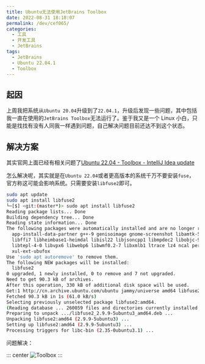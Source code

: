 ```yaml
---
title: Ubuntu无法使用JetBrains Toolbox
date: 2022-08-31 18:18:07
permalink: /dev/cef065/
categories:
  - 工具
  - 开发工具
  - JetBrains
tags:
  - JetBrains
  - Ubuntu 22.04.1
  - Toolbox
---
```


## 起因

上周我把系统从`Ubuntu 20.04`升级到了`22.04.1`，升级后发现一些问题，其中包括我一直在使用的`JetBrains Toolbox`无法运行了。鉴于我又是一个 Linux 小白，只能是找找有没有人同我一样遇到问题，自己解决问题目前还达不到这个状态。

<!-- more -->

<InArticleAdsense
    data-ad-client="ca-pub-1725717718088510"
    data-ad-slot="7426219401">
</InArticleAdsense>

## 解决方案

其实官网上面已经有相关问题了[Ubuntu 22.04 - Toolbox - IntelliJ Idea update](https://toolbox-support.jetbrains.com/hc/en-us/community/posts/5302950817042-Ubuntu-22-04-Toolbox-IntelliJ-Idea-update)

怎么解决呢，其实就是在`Ubuntu 22.04`或者更高版本的系统千万不要安装`fuse`，官方称这可能会影响系统。只需要安装`libfuse2`即可。

``` bash
sudo apt update
sudo apt install libfuse2
└─[$] <git:(master*)> sudo apt install libfuse2
Reading package lists... Done
Building dependency tree... Done
Reading state information... Done
The following packages were automatically installed and are no longer required:
  app-install-data-partner g++-9 genisoimage gnome-screenshot libamtk-5-0 libamtk-5-common libboost-thread1.71.0 libbrlapi0.7 libcbor0.6 libextutils-pkgconfig-perl
  libffi7 libheimbase1-heimdal libisl22 libjsoncpp1 libmpdec2 libobjc-9-dev libpcre2-posix2 libperl5.30 libprotobuf17 libsane libsnmp35 libssl1.1 libstdc++-9-dev
  libtepl-4-0 libvpx6 libwebp6 libwmf0.2-7 libxmlb1 ltrace lz4 ncal perl-modules-5.30 popularity-contest python-pip-whl python3-entrypoints python3-simplejson
  xul-ext-ubufox
Use 'sudo apt autoremove' to remove them.
The following NEW packages will be installed:
  libfuse2
0 upgraded, 1 newly installed, 0 to remove and 7 not upgraded.
Need to get 90.3 kB of archives.
After this operation, 330 kB of additional disk space will be used.
Get:1 http://cn.archive.ubuntu.com/ubuntu jammy/universe amd64 libfuse2 amd64 2.9.9-5ubuntu3 [90.3 kB]
Fetched 90.3 kB in 1s (61.0 kB/s)
Selecting previously unselected package libfuse2:amd64.
(Reading database ... 260059 files and directories currently installed.)
Preparing to unpack .../libfuse2_2.9.9-5ubuntu3_amd64.deb ...
Unpacking libfuse2:amd64 (2.9.9-5ubuntu3) ...
Setting up libfuse2:amd64 (2.9.9-5ubuntu3) ...
Processing triggers for libc-bin (2.35-0ubuntu3.1) ...
```

问题解决：

::: center
![Toolbox](https://cdn.jsdelivr.net/gh/xingcxb/blog_img@blog1/%E5%BC%80%E5%8F%91%E5%B7%A5%E5%85%B7/JetBrains/Snipaste_2022-08-31_18-25-05.png)
:::
